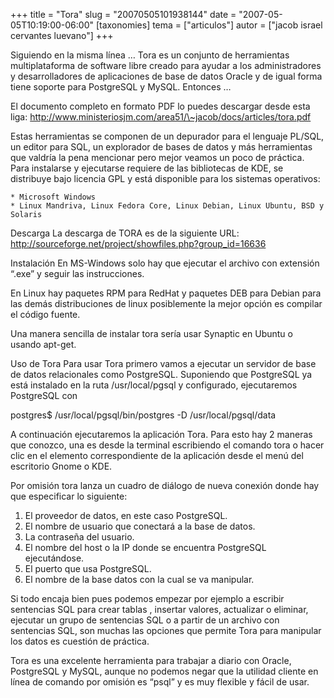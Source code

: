 +++
title = "Tora"
slug = "20070505101938144"
date = "2007-05-05T10:19:00-06:00"
[taxonomies]
tema = ["articulos"]
autor = ["jacob israel cervantes luevano"]
+++

Siguiendo en la misma línea … Tora es un conjunto de herramientas
multiplataforma de software libre creado para ayudar a los
administradores y desarrolladores de aplicaciones de base de datos
Oracle y de igual forma tiene soporte para PostgreSQL y MySQL. Entonces
…

<!-- more -->
El documento completo en formato PDF lo puedes descargar desde esta
liga:
<a href="http://www.ministeriosjm.com/area51/~jacob/docs/articles/tora.pdf">http://www.ministeriosjm.com/area51/\~jacob/docs/articles/tora.pdf</a>

Estas herramientas se componen de un depurador para el lenguaje PL/SQL,
un editor para SQL, un explorador de bases de datos y más herramientas
que valdría la pena mencionar pero mejor veamos un poco de práctica.
Para instalarse y ejecutarse requiere de las bibliotecas de KDE, se
distribuye bajo licencia GPL y está disponible para los sistemas
operativos:

    * Microsoft Windows
    * Linux Mandriva, Linux Fedora Core, Linux Debian, Linux Ubuntu, BSD y Solaris

Descarga La descarga de TORA es de la siguiente URL:
<a href="http://sourceforge.net/project/showfiles.php?group_id=16636">http://sourceforge.net/project/showfiles.php?group_id=16636</a>

Instalación En MS-Windows solo hay que ejecutar el archivo con extensión
“.exe” y seguir las instrucciones.

En Linux hay paquetes RPM para RedHat y paquetes DEB para Debian para
las demás distribuciones de linux posiblemente la mejor opción es
compilar el código fuente.

Una manera sencilla de instalar tora sería usar Synaptic en Ubuntu o
usando apt-get.

Uso de Tora Para usar Tora primero vamos a ejecutar un servidor de base
de datos relacionales como PostgreSQL. Suponiendo que PostgreSQL ya está
instalado en la ruta /usr/local/pgsql y configurado, ejecutaremos
PostgreSQL con

postgres$ /usr/local/pgsql/bin/postgres -D /usr/local/pgsql/data

A continuación ejecutaremos la aplicación Tora. Para esto hay 2 maneras
que conozco, una es desde la terminal escribiendo el comando tora o
hacer clic en el elemento correspondiente de la aplicación desde el menú
del escritorio Gnome o KDE.

Por omisión tora lanza un cuadro de diálogo de nueva conexión donde hay
que especificar lo siguiente:

1. El proveedor de datos, en este caso PostgreSQL.
2. El nombre de usuario que conectará a la base de datos.
3. La contraseña del usuario.
4. El nombre del host o la IP donde se encuentra PostgreSQL
    ejecutándose.
5. El puerto que usa PostgreSQL.
6. El nombre de la base datos con la cual se va manipular.

Si todo encaja bien pues podemos empezar por ejemplo a escribir
sentencias SQL para crear tablas , insertar valores, actualizar o
eliminar, ejecutar un grupo de sentencias SQL o a partir de un archivo
con sentencias SQL, son muchas las opciones que permite Tora para
manipular los datos es cuestión de práctica.

Tora es una excelente herramienta para trabajar a diario con Oracle,
PostgreSQL y MySQL, aunque no podemos negar que la utilidad cliente en
línea de comando por omisión es “psql” y es muy flexible y fácil de
usar.

